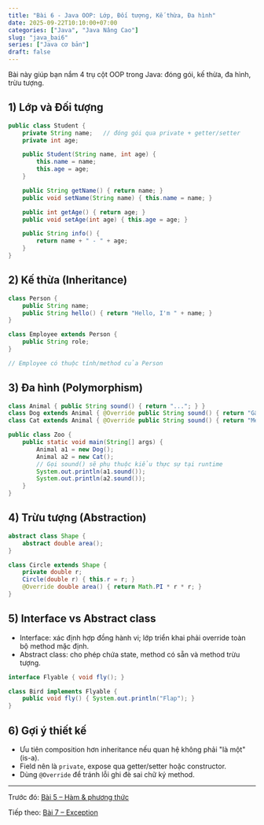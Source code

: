 ```yaml
---
title: "Bài 6 - Java OOP: Lớp, Đối tượng, Kế thừa, Đa hình"
date: 2025-09-22T10:10:00+07:00
categories: ["Java", "Java Nâng Cao"]
slug: "java_bai6"
series: ["Java cơ bản"]
draft: false
---
```


Bài này giúp bạn nắm 4 trụ cột OOP trong Java: đóng gói, kế thừa, đa hình, trừu tượng.

## 1) Lớp và Đối tượng
```java
public class Student {
    private String name;   // đóng gói qua private + getter/setter
    private int age;

    public Student(String name, int age) {
        this.name = name;
        this.age = age;
    }

    public String getName() { return name; }
    public void setName(String name) { this.name = name; }

    public int getAge() { return age; }
    public void setAge(int age) { this.age = age; }

    public String info() {
        return name + " - " + age;
    }
}
```

## 2) Kế thừa (Inheritance)
```java
class Person {
    public String name;
    public String hello() { return "Hello, I'm " + name; }
}

class Employee extends Person {
    public String role;
}

// Employee có thuộc tính/method của Person
```

## 3) Đa hình (Polymorphism)
```java
class Animal { public String sound() { return "..."; } }
class Dog extends Animal { @Override public String sound() { return "Gâu"; } }
class Cat extends Animal { @Override public String sound() { return "Meo"; } }

public class Zoo {
    public static void main(String[] args) {
        Animal a1 = new Dog();
        Animal a2 = new Cat();
        // Gọi sound() sẽ phụ thuộc kiểu thực sự tại runtime
        System.out.println(a1.sound());
        System.out.println(a2.sound());
    }
}
```

## 4) Trừu tượng (Abstraction)
```java
abstract class Shape {
    abstract double area();
}

class Circle extends Shape {
    private double r;
    Circle(double r) { this.r = r; }
    @Override double area() { return Math.PI * r * r; }
}
```

## 5) Interface vs Abstract class
- Interface: xác định hợp đồng hành vi; lớp triển khai phải override toàn bộ method mặc định.
- Abstract class: cho phép chứa state, method có sẵn và method trừu tượng.

```java
interface Flyable { void fly(); }

class Bird implements Flyable {
    public void fly() { System.out.println("Flap"); }
}
```

## 6) Gợi ý thiết kế
- Ưu tiên composition hơn inheritance nếu quan hệ không phải "là một" (is-a).
- Field nên là `private`, expose qua getter/setter hoặc constructor.
- Dùng `@Override` để tránh lỗi ghi đè sai chữ ký method.

---

Trước đó: [Bài 5 – Hàm & phương thức](/Myblog/p/java_bai5/)

Tiếp theo: [Bài 7 – Exception](/Myblog/p/java_bai7/)

